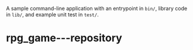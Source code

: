 A sample command-line application with an entrypoint in `bin/`, library code
in `lib/`, and example unit test in `test/`.
# rpg_game---repository
